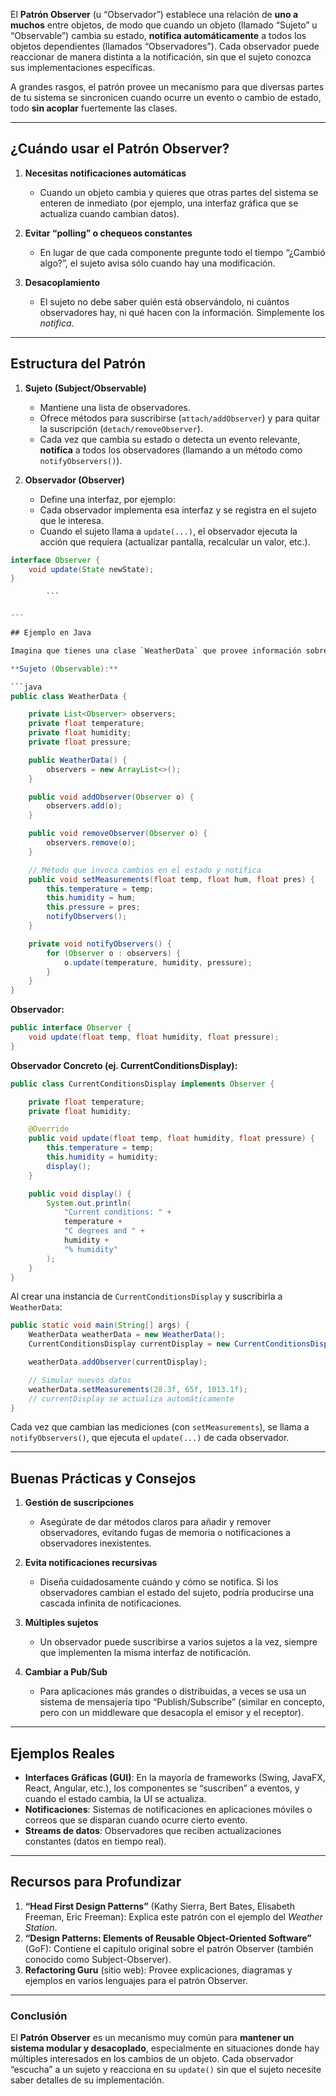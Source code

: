 El **Patrón Observer** (u “Observador”) establece una relación de **uno a muchos** entre objetos, de modo que cuando un objeto (llamado “Sujeto” u “Observable”) cambia su estado, **notifica automáticamente** a todos los objetos dependientes (llamados “Observadores”). Cada observador puede reaccionar de manera distinta a la notificación, sin que el sujeto conozca sus implementaciones específicas.

A grandes rasgos, el patrón provee un mecanismo para que diversas partes de tu sistema se sincronicen cuando ocurre un evento o cambio de estado, todo **sin acoplar** fuertemente las clases.

---

## ¿Cuándo usar el Patrón Observer?

1. **Necesitas notificaciones automáticas**
    
    - Cuando un objeto cambia y quieres que otras partes del sistema se enteren de inmediato (por ejemplo, una interfaz gráfica que se actualiza cuando cambian datos).
2. **Evitar “polling” o chequeos constantes**
    
    - En lugar de que cada componente pregunte todo el tiempo “¿Cambió algo?”, el sujeto avisa sólo cuando hay una modificación.
3. **Desacoplamiento**
    
    - El sujeto no debe saber quién está observándolo, ni cuántos observadores hay, ni qué hacen con la información. Simplemente los _notifica_.

---

## Estructura del Patrón

1. **Sujeto (Subject/Observable)**
    
    - Mantiene una lista de observadores.
    - Ofrece métodos para suscribirse (`attach/addObserver`) y para quitar la suscripción (`detach/removeObserver`).
    - Cada vez que cambia su estado o detecta un evento relevante, **notifica** a todos los observadores (llamando a un método como `notifyObservers()`).
2. **Observador (Observer)**
    - Define una interfaz, por ejemplo: 
	- Cada observador implementa esa interfaz y se registra en el sujeto que le interesa.
    - Cuando el sujeto llama a `update(...)`, el observador ejecuta la acción que requiera (actualizar pantalla, recalcular un valor, etc.).
```java
interface Observer {
    void update(State newState);
}

        ```

---

## Ejemplo en Java

Imagina que tienes una clase `WeatherData` que provee información sobre temperatura, humedad y presión, y quieres que varias pantallas de visualización se actualicen automáticamente cuando cambien estos valores.

**Sujeto (Observable):**

```java
public class WeatherData {

    private List<Observer> observers;
    private float temperature;
    private float humidity;
    private float pressure;

    public WeatherData() {
        observers = new ArrayList<>();
    }

    public void addObserver(Observer o) {
        observers.add(o);
    }

    public void removeObserver(Observer o) {
        observers.remove(o);
    }

    // Método que invoca cambios en el estado y notifica
    public void setMeasurements(float temp, float hum, float pres) {
        this.temperature = temp;
        this.humidity = hum;
        this.pressure = pres;
        notifyObservers();
    }

    private void notifyObservers() {
        for (Observer o : observers) {
            o.update(temperature, humidity, pressure);
        }
    }
}

```

**Observador:**

```java
public interface Observer {
    void update(float temp, float humidity, float pressure);
}

```

**Observador Concreto (ej. CurrentConditionsDisplay):**

```java
public class CurrentConditionsDisplay implements Observer {

    private float temperature;
    private float humidity;

    @Override
    public void update(float temp, float humidity, float pressure) {
        this.temperature = temp;
        this.humidity = humidity;
        display();
    }

    public void display() {
        System.out.println(
            "Current conditions: " +
            temperature +
            "C degrees and " +
            humidity +
            "% humidity"
        );
    }
}

```

Al crear una instancia de `CurrentConditionsDisplay` y suscribirla a `WeatherData`:

```java
public static void main(String[] args) {
    WeatherData weatherData = new WeatherData();
    CurrentConditionsDisplay currentDisplay = new CurrentConditionsDisplay();

    weatherData.addObserver(currentDisplay);

    // Simular nuevos datos
    weatherData.setMeasurements(28.3f, 65f, 1013.1f);
    // currentDisplay se actualiza automáticamente
}

```

Cada vez que cambian las mediciones (con `setMeasurements`), se llama a `notifyObservers()`, que ejecuta el `update(...)` de cada observador.

---

## Buenas Prácticas y Consejos

1. **Gestión de suscripciones**
    
    - Asegúrate de dar métodos claros para añadir y remover observadores, evitando fugas de memoria o notificaciones a observadores inexistentes.
2. **Evita notificaciones recursivas**
    
    - Diseña cuidadosamente cuándo y cómo se notifica. Si los observadores cambian el estado del sujeto, podría producirse una cascada infinita de notificaciones.
3. **Múltiples sujetos**
    
    - Un observador puede suscribirse a varios sujetos a la vez, siempre que implementen la misma interfaz de notificación.
4. **Cambiar a Pub/Sub**
    
    - Para aplicaciones más grandes o distribuidas, a veces se usa un sistema de mensajería tipo “Publish/Subscribe” (similar en concepto, pero con un middleware que desacopla el emisor y el receptor).

---

## Ejemplos Reales

- **Interfaces Gráficas (GUI)**: En la mayoría de frameworks (Swing, JavaFX, React, Angular, etc.), los componentes se “suscriben” a eventos, y cuando el estado cambia, la UI se actualiza.
- **Notificaciones**: Sistemas de notificaciones en aplicaciones móviles o correos que se disparan cuando ocurre cierto evento.
- **Streams de datos**: Observadores que reciben actualizaciones constantes (datos en tiempo real).

---

## Recursos para Profundizar

1. **“Head First Design Patterns”** (Kathy Sierra, Bert Bates, Elisabeth Freeman, Eric Freeman): Explica este patrón con el ejemplo del _Weather Station_.
2. **“Design Patterns: Elements of Reusable Object-Oriented Software”** (GoF): Contiene el capítulo original sobre el patrón Observer (también conocido como Subject-Observer).
3. **Refactoring Guru** (sitio web): Provee explicaciones, diagramas y ejemplos en varios lenguajes para el patrón Observer.

---

### Conclusión

El **Patrón Observer** es un mecanismo muy común para **mantener un sistema modular y desacoplado**, especialmente en situaciones donde hay múltiples interesados en los cambios de un objeto. Cada observador “escucha” a un sujeto y reacciona en su `update()` sin que el sujeto necesite saber detalles de su implementación.